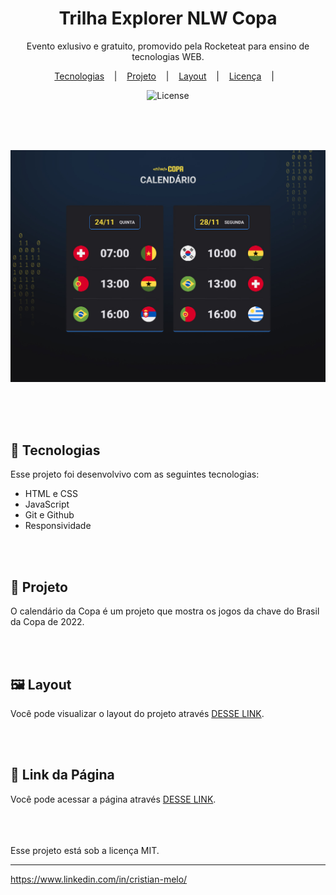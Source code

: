 <h1 align="center"> Trilha Explorer NLW Copa </h1>
<p align="center">Evento exlusivo e gratuito, promovido pela Rocketeat para ensino de tecnologias WEB. </p>

<p align="center">
<a href="#tecnologias">Tecnologias</a>&nbsp;&nbsp;&nbsp;&nbsp;|&nbsp;&nbsp;&nbsp;
<a href="#-projeto">Projeto</a>&nbsp;&nbsp;&nbsp;&nbsp;|&nbsp;&nbsp;&nbsp;
<a href="#-layout">Layout</a>&nbsp;&nbsp;&nbsp;&nbsp;|&nbsp;&nbsp;&nbsp;
<a href="#-memo-license">Licença</a>&nbsp;&nbsp;&nbsp;&nbsp;|&nbsp;&nbsp;&nbsp;
</p>

<p align="center">
<img alt="License" src="https://img.shields.io/static/v1?label=license&message=MIT&color=49AA26&labelCOlor=000000"></img>
</p>

<br><br><br>

<p align="center">
<img alt="calendario da copa" src=".github/preview.jpg"></img>
</p>

<br><br><br>

## 🧰 Tecnologias

Esse projeto foi desenvolvivo com as seguintes tecnologias:

- HTML e CSS
- JavaScript
- Git e Github
- Responsividade

<br><br>

## 📝 Projeto

O calendário da Copa é um projeto que mostra os jogos da chave do Brasil da Copa de 2022.

<br><br>

## 🖼️ Layout

Você pode visualizar o layout do projeto através [DESSE LINK](https://www.figma.com/file/AAZVQKtKd7X703W0m3EYVO/Calend%C3%A1rio-de-Jogos-(Community)?node-id=122%3A130github.com/).

<br><br>

## 🔗 Link da Página

Você pode acessar a página através [DESSE LINK](https://cristianmeelo.github.io/Trilha-Explorer-NLW-Copa/).
<br><br><br><br>

Esse projeto está sob a licença MIT.

---

https://www.linkedin.com/in/cristian-melo/


